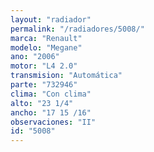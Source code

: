 ```yaml
---
layout: "radiador"
permalink: "/radiadores/5008/"
marca: "Renault"
modelo: "Megane"
ano: "2006"
motor: "L4 2.0"
transmision: "Automática"
parte: "732946"
clima: "Con clima"
alto: "23 1/4"
ancho: "17 15 /16"
observaciones: "II"
id: "5008"
---
```


